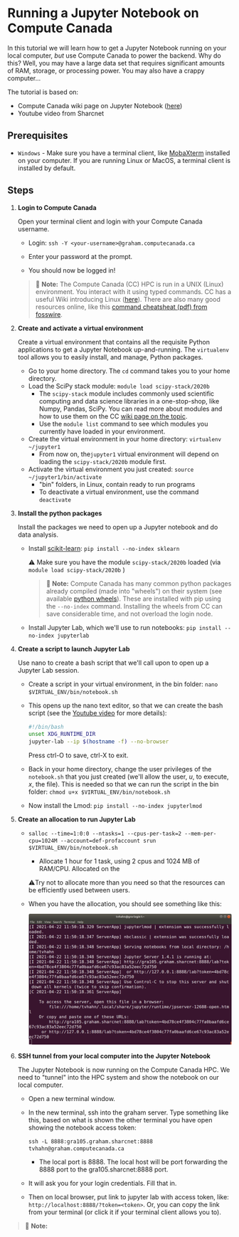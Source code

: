 # Running a Jupyter Notebook on Compute Canada

In this tutorial we will learn how to get a Jupyter Notebook running on your local computer, *but* use Compute Canada to power the backend. Why do this? Well, you may have a large data set that requires significant amounts of RAM, storage, or processing power. You may also have a crappy computer...

The tutorial is based on:

- Compute Canada wiki page on Jupyter Notebook ([here](https://docs.computecanada.ca/wiki/JupyterNotebook))
- Youtube video from Sharcnet

## Prerequisites

- `Windows` - Make sure you have a terminal client, like [MobaXterm](https://mobaxterm.mobatek.net/download-home-edition.html) installed on your computer. If you are running Linux or MacOS, a terminal client is installed by default.

## Steps

1. **Login to Compute Canada** 

   Open your terminal client and login with your Compute Canada username.

   * Login: `ssh -Y <your-username>@graham.computecanada.ca`

   * Enter your password at the prompt.

   * You should now be logged in!

     
   > :memo: **Note:** The Compute Canada (CC) HPC is run in a UNIX (Linux) environment. You interact with it using typed commands. CC has a useful Wiki introducing Linux ([here](https://docs.computecanada.ca/wiki/Linux_introduction)). There are also many good resources online, like this [command cheatsheat (pdf) from fosswire](https://files.fosswire.com/2007/08/fwunixref.pdf).

2. **Create and activate a virtual environment**

   Create a virtual environment that contains all the requisite Python applications to get a Jupyter Notebook up-and-running. The `virtualenv` tool allows you to easily install, and manage, Python packages.

   - Go to your home directory. The `cd` command takes you to your home directory.
   - Load the SciPy stack module: `module load scipy-stack/2020b`
     - The `scipy-stack` module includes commonly used scientific computing and data science libraries in a one-stop-shop, like Numpy, Pandas, SciPy. You can read more about modules and how to use them on the CC [wiki page on the topic](https://docs.computecanada.ca/wiki/Utiliser_des_modules/en).
     - Use the `module list` command to see which modules you currently have loaded in your environment.
   - Create the virtual environment in your home directory: `virtualenv ~/jupyter1` 
     - From now on, the`jupyter1` virtual environment will depend on loading the `scipy-stack/2020b` module first.
   - Activate the virtual environment you just created: `source ~/jupyter1/bin/activate`
     - "bin" folders, in Linux, contain ready to run  programs
     - To deactivate a virtual environment, use the command `deactivate`

3. **Install the python packages**

   Install the packages we need to open up a Jupyter notebook and do data analysis.
   
   * Install [scikit-learn](https://scikit-learn.org/stable/index.html): `pip install --no-index sklearn`
     
     :warning: Make sure you have the module `scipy-stack/2020b` loaded (via `module load scipy-stack/2020b` )
     
        > :memo: **Note:** Compute Canada has many common python packages already compiled (made into "wheels") on their system (see available [python wheels](https://docs.computecanada.ca/wiki/Available_Python_wheels)). These are installed with pip using the `--no-index` command. Installing the wheels from CC can save considerable time, and not overload the login node.
     
   * Install Jupyter Lab, which we'll use to run notebooks: `pip install --no-index jupyterlab`
   
4. **Create a script to launch Jupyter Lab** 

   Use nano to create a bash script that we'll call upon to open up a Jupyter Lab session.

   * Create a script in your virtual environment, in the bin folder: `nano $VIRTUAL_ENV/bin/notebook.sh`

   * This opens up the nano text editor, so that we can create the bash script (see the [Youtube video](https://youtu.be/5yCUDqAbBUk?t=969) for more details):

       ```bash
       #!/bin/bash
       unset XDG_RUNTIME_DIR
       jupyter-lab --ip $(hostname -f) --no-browser
       ```

       Press ctrl-O to save, ctrl-X to exit. 

   * Back in your home directory, change the user privileges of the `notebook.sh` that you just created (we'll allow the user, *u*, to execute, *x*, the file). This is needed so that we can run the script in the bin folder: `chmod u+x $VIRTUAL_ENV/bin/notebook.sh `
   * Now install the Lmod: `pip install --no-index jupyterlmod`

5. **Create an allocation to run Jupyter Lab**

   * ```
     salloc --time=1:0:0 --ntasks=1 --cpus-per-task=2 --mem-per-cpu=1024M --account=def-profaccount srun $VIRTUAL_ENV/bin/notebook.sh
     ```
     
     * Allocate 1 hour for 1 task, using 2 cpus and 1024 MB of RAM/CPU. Allocated on the
     
      :warning:Try not to allocate more than you need so that the resources can be efficiently used between users.
     
   * When you have the allocation, you should see something like this:
   
     ![terminal_notebook](./img/terminal_notebook.png)
   
6. **SSH tunnel from your local computer into the Jupyter Notebook**

   The Jupyter Notebook is now running on the Compute Canada HPC. We need to "tunnel" into the HPC system and show the notebook on our local computer.

   * Open a new terminal window.

   * In the new terminal, ssh into the graham server. Type something like this, based on what is shown the other terminal you have open showing the notebook access token:

     ``` 
     ssh -L 8888:gra105.graham.sharcnet:8888 tvhahn@graham.computecanada.ca
     ```
     * The local port is 8888. The local host will be port forwarding the 8888 port to the gra105.sharcnet:8888 port.

   * It will ask you for your login credentials. Fill that in.

   * Then on local browser, put link to jupyter lab with access token, like: `http://localhost:8888/?token=<token>`. Or, you can copy the link from your terminal (or click it if your terminal client allows you to).

   

> :memo: **Note:** 


